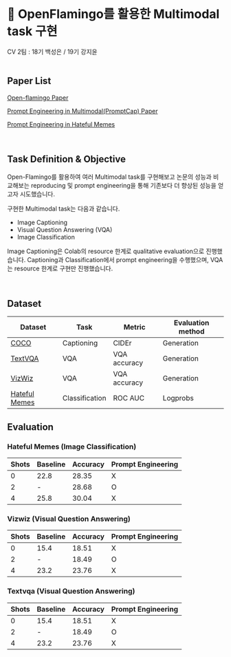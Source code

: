 # 🦩 OpenFlamingo를 활용한 Multimodal task 구현
CV 2팀 : 18기 백성은 / 19기 강지윤
<br>
<br>


## Paper List

[Open-flamingo Paper](https://arxiv.org/abs/2308.01390)

[Prompt Engineering in Multimodal(PromptCap) Paper](https://arxiv.org/abs/2211.09699)

[Prompt Engineering in Hateful Memes](https://arxiv.org/abs/2302.04156) 

<br>


## Task Definition & Objective
Open-Flamingo를 활용하여 여러 Multimodal task를 구현해보고 논문의 성능과 비교해보는 reproducing 및 prompt engineering을 통해 기존보다 더 향상된 성능을 얻고자 시도했습니다.

구현한 Multimodal task는 다음과 같습니다.

- Image Captioning
- Visual Question Answering (VQA)
- Image Classification

Image Captioning은 Colab의 resource 한계로 qualitative evaluation으로 진행했습니다. Captioning과 Classification에서 prompt engineering을 수행했으며, VQA는 resource 한계로 구현만 진행했습니다.

<br>

## Dataset
|Dataset|Task|Metric|Evaluation method|
|-------|----|------|-----------------|
|[COCO](https://arxiv.org/abs/1405.0312)|Captioning|CIDEr|Generation|
|[TextVQA](https://arxiv.org/abs/1904.08920)|VQA|VQA accuracy|Generation|
|[VizWiz](https://arxiv.org/abs/1802.08218)|VQA|VQA accuracy|Generation|
|[Hateful Memes](https://arxiv.org/abs/2005.04790)|Classification|ROC AUC|Logprobs|



## Evaluation

### Hateful Memes (Image Classification)

| Shots | Baseline | Accuracy | Prompt Engineering |
|-------|----------|----------|--------------------|
| 0     | 22.8     | 28.35    | X                  |
| 2     | -        | 28.68    | O                  |
| 4     | 25.8     | 30.04    | X                  |

### Vizwiz (Visual Question Answering)

| Shots | Baseline | Accuracy | Prompt Engineering |
|-------|----------|----------|--------------------|
| 0     | 15.4     | 18.51    | X                  |
| 2     | -        | 18.49    | O                  |
| 4     | 23.2     | 23.76    | X                  |

### Textvqa (Visual Question Answering)
| Shots | Baseline | Accuracy | Prompt Engineering |
|-------|----------|----------|--------------------|
| 0     | 15.4     | 18.51    | X                  |
| 2     | -        | 18.49    | O                  |
| 4     | 23.2     | 23.76    | X                  |

